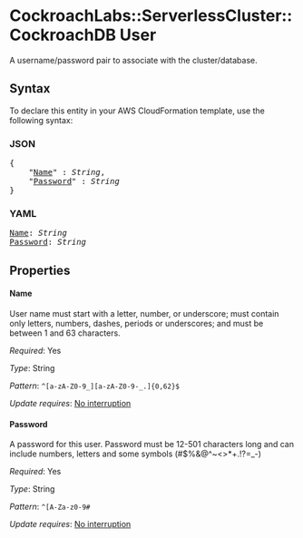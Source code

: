 # CockroachLabs::ServerlessCluster::CockroachDB User

A username/password pair to associate with the cluster/database.

## Syntax

To declare this entity in your AWS CloudFormation template, use the following syntax:

### JSON

<pre>
{
    "<a href="#name" title="Name">Name</a>" : <i>String</i>,
    "<a href="#password" title="Password">Password</a>" : <i>String</i>
}
</pre>

### YAML

<pre>
<a href="#name" title="Name">Name</a>: <i>String</i>
<a href="#password" title="Password">Password</a>: <i>String</i>
</pre>

## Properties

#### Name

User name must start with a letter, number, or underscore; must contain only letters, numbers, dashes, periods or underscores; and must be between 1 and 63 characters.

_Required_: Yes

_Type_: String

_Pattern_: <code>^[a-zA-Z0-9_][a-zA-Z0-9-_.]{0,62}$</code>

_Update requires_: [No interruption](https://docs.aws.amazon.com/AWSCloudFormation/latest/UserGuide/using-cfn-updating-stacks-update-behaviors.html#update-no-interrupt)

#### Password

A password for this user. Password must be 12-501 characters long and can include numbers, letters and some symbols (#$%&@^~<>*+.!?=_-)

_Required_: Yes

_Type_: String

_Pattern_: <code>^[A-Za-z0-9#$%&@^~<>*+!?=_-]{12,501}$</code>

_Update requires_: [No interruption](https://docs.aws.amazon.com/AWSCloudFormation/latest/UserGuide/using-cfn-updating-stacks-update-behaviors.html#update-no-interrupt)

